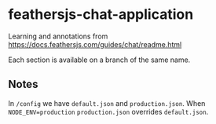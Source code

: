 # feathersjs-chat-application

Learning and annotations from https://docs.feathersjs.com/guides/chat/readme.html

Each section is available on a branch of the same name.

## Notes

In `/config` we have `default.json` and `production.json`. When
`NODE_ENV=production` `production.json` overrides `default.json`.
